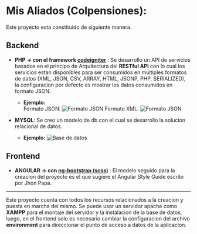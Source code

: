 # Mis Aliados (Colpensiones): #
Este proyecto esta constituido de siguiente manera.

## Backend ##

* **PHP -> con el framework [codeigniter](https://www.codeigniter.com/)** :  Se desarrollo un API de servicios basados en el principo de Arquitectura del **RESTful API** con lo cual los servicios estan disponibles para ser consumidos en multiples formatos de datos (XML, JSON, CSV, ARRAY, HTML, JSONP, PHP, SERIALIZED), la configuracion por defecto es mostrar los datos consumidos en formato JSON.
    - **Ejemplo:** 
    <br>Formato JSON: ![Formato JSON](https://snag.gy/WcsR4t.jpg)
    Formato XML: ![Formato JSON](https://snag.gy/c9pHxG.jpg)

* **MYSQL**: Se creo un modelo de db con el cual se desarrollo la solucion relacional de datos.
    - **Ejemplo:** ![Base de datos](https://snag.gy/wyXx7Q.jpg)

## Frontend ##

* **ANGULAR -> con [ng-bootstrap (scss)](https://ng-bootstrap.github.io/#/home)** : El modelo seguido para la creacion del proyecto es el que sugiere el Angular Style Guide escrito por Jhon Papa.

---
Este proyecto cuenta con todos los recursos relacionados a la creacion y puesta en marcha del mismo. Se puede usar un servidor apache como **XAMPP** para el montaje del servidor y la instalacion de la base de datos, luego, en el frontend solo es necesario cambiar la configuracion del archivo **environment** para direccionar el punto de acceso a datos de la aplicacion.
